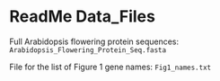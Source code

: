 # ReadMe Data_Files

Full Arabidopsis flowering protein sequences: `Arabidopsis_Flowering_Protein_Seq.fasta`

File for the list of Figure 1 gene names: `Fig1_names.txt`